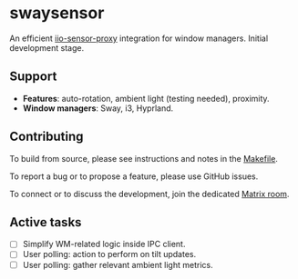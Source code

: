# swaysensor

An efficient [iio-sensor-proxy](https://gitlab.freedesktop.org/hadess/iio-sensor-proxy/) integration for window managers. Initial development stage.

## Support

- **Features**: auto-rotation, ambient light (testing needed), proximity.
- **Window managers**: Sway, i3, Hyprland.

## Contributing

To build from source, please see instructions and notes in the [Makefile](./Makefile).

To report a bug or to propose a feature, please use GitHub issues.

To connect or to discuss the development, join the dedicated [Matrix room](https://matrix.to/#/#swaysensor:envs.net).

## Active tasks

- [ ] Simplify WM-related logic inside IPC client.
- [ ] User polling: action to perform on tilt updates.
- [ ] User polling: gather relevant ambient light metrics.
